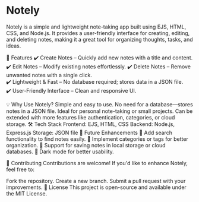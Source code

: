 # Notely
Notely is a simple and lightweight note-taking app built using EJS, HTML, CSS, and Node.js. It provides a user-friendly interface for creating, editing, and deleting notes, making it a great tool for organizing thoughts, tasks, and ideas.

🚀 Features
✔️ Create Notes – Quickly add new notes with a title and content.
✔️ Edit Notes – Modify existing notes effortlessly.
✔️ Delete Notes – Remove unwanted notes with a single click.<br>
✔️ Lightweight & Fast – No database required; stores data in a JSON file.<br>
✔️ User-Friendly Interface – Clean and responsive UI.  

💡 Why Use Notely?
Simple and easy to use.
No need for a database—stores notes in a JSON file.
Ideal for personal note-taking or small projects.
Can be extended with more features like authentication, categories, or cloud storage.
🛠️ Tech Stack
Frontend: EJS, HTML, CSS
Backend: Node.js, Express.js
Storage: JSON file
📌 Future Enhancements
🔹 Add search functionality to find notes easily.
🔹 Implement categories or tags for better organization.
🔹 Support for saving notes in local storage or cloud databases.
🔹 Dark mode for better usability.

🤝 Contributing
Contributions are welcome! If you'd like to enhance Notely, feel free to:

Fork the repository.
Create a new branch.
Submit a pull request with your improvements.
📜 License
This project is open-source and available under the MIT License.

